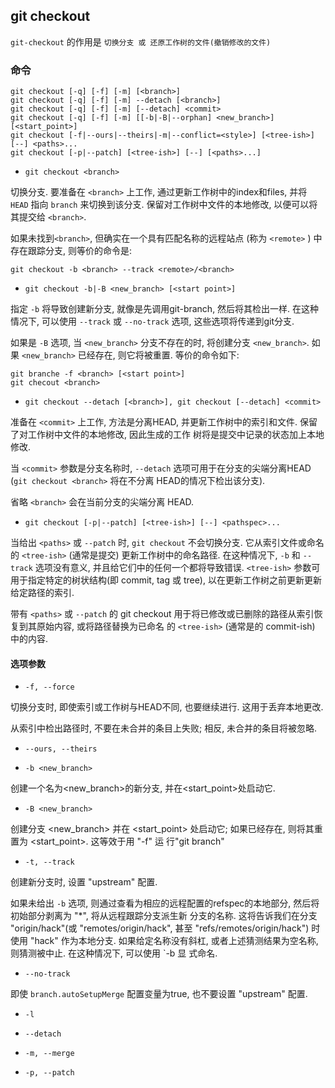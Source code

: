 ## git checkout

`git-checkout` 的作用是 `切换分支 或 还原工作树的文件(撤销修改的文件)`

### 命令

```
git checkout [-q] [-f] [-m] [<branch>]
git checkout [-q] [-f] [-m] --detach [<branch>]
git checkout [-q] [-f] [-m] [--detach] <commit>
git checkout [-q] [-f] [-m] [[-b|-B|--orphan] <new_branch>] [<start_point>]
git checkout [-f|--ours|--theirs|-m|--conflict=<style>] [<tree-ish>] [--] <paths>...
git checkout [-p|--patch] [<tree-ish>] [--] [<paths>...]
```

- `git checkout <branch>`

切换分支. 要准备在 `<branch>` 上工作, 通过更新工作树中的index和files, 并将 `HEAD` 指向 `branch` 来切换到该分支.
保留对工作树中文件的本地修改, 以便可以将其提交给 `<branch>`.

如果未找到`<branch>`, 但确实在一个具有匹配名称的远程站点 (称为 `<remote>` ) 中存在跟踪分支, 则等价的命令是:

```
git checkout -b <branch> --track <remote>/<branch>
```

- `git checkout -b|-B <new_branch> [<start point>]`

指定 `-b` 将导致创建新分支, 就像是先调用git-branch, 然后将其检出一样. 在这种情况下, 可以使用 `--track` 或 `--no-track` 
选项, 这些选项将传递到git分支.

如果是 `-B` 选项, 当 `<new_branch>` 分支不存在的时, 将创建分支 `<new_branch>`. 如果 `<new_branch>` 已经存在, 
则它将被重置. 等价的命令如下:

```
git branche -f <branch> [<start point>]
git checout <branch>
```

- `git checkout --detach [<branch>], git checkout [--detach] <commit>`

准备在 `<commit>` 上工作, 方法是分离HEAD, 并更新工作树中的索引和文件. 保留了对工作树中文件的本地修改, 因此生成的工作
树将是提交中记录的状态加上本地修改.

当 `<commit>` 参数是分支名称时, `--detach` 选项可用于在分支的尖端分离HEAD (`git checkout <branch>` 将在不分离
HEAD的情况下检出该分支).

省略 `<branch>` 会在当前分支的尖端分离 HEAD.

- `git checkout [-p|--patch] [<tree-ish>] [--] <pathspec>...`

当给出 `<paths>` 或 `--patch` 时, `git checkout` 不会切换分支. 它从索引文件或命名的 `<tree-ish>` (通常是提交)
更新工作树中的命名路径.  在这种情况下, `-b` 和 `--track` 选项没有意义, 并且给它们中的任何一个都将导致错误. `<tree-ish>`
参数可用于指定特定的树状结构(即 commit, tag 或 tree), 以在更新工作树之前更新更新给定路径的索引.

带有 `<paths>` 或 `--patch` 的 git checkout 用于将已修改或已删除的路径从索引恢复到其原始内容, 或将路径替换为已命名
的 `<tree-ish>` (通常是的 commit-ish) 中的内容.

#### 选项参数

- `-f, --force`

切换分支时, 即使索引或工作树与HEAD不同, 也要继续进行. 这用于丢弃本地更改.

从索引中检出路径时, 不要在未合并的条目上失败; 相反, 未合并的条目将被忽略.
            
- `--ours, --theirs`


- `-b <new_branch>`

创建一个名为<new_branch>的新分支, 并在<start_point>处启动它.

- `-B <new_branch>`

创建分支 <new_branch> 并在 <start_point> 处启动它; 如果已经存在, 则将其重置为 <start_point>. 这等效于用 "-f" 运
行"git branch"

- `-t, --track`

创建新分支时, 设置 "upstream" 配置.

如果未给出 `-b` 选项, 则通过查看为相应的远程配置的refspec的本地部分, 然后将初始部分剥离为 "*", 将从远程跟踪分支派生新
分支的名称. 这将告诉我们在分支 "origin/hack"(或 "remotes/origin/hack", 甚至 "refs/remotes/origin/hack") 时
使用 "hack" 作为本地分支. 如果给定名称没有斜杠, 或者上述猜测结果为空名称, 则猜测被中止. 在这种情况下, 可以使用 `-b 显
式命名.

- `--no-track`

即使 `branch.autoSetupMerge` 配置变量为true, 也不要设置 "upstream" 配置.

- `-l`

- `--detach`

- `-m, --merge`

- `-p, --patch`
